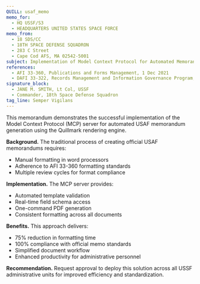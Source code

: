 ```yaml
---
QUILL: usaf_memo
memo_for:
  - HQ USSF/S3
  - HEADQUARTERS UNITED STATES SPACE FORCE
memo_from:
  - 18 SDS/CC
  - 18TH SPACE DEFENSE SQUADRON
  - 283 C Street
  - Cape Cod AFS, MA 02542-5001
subject: Implementation of Model Context Protocol for Automated Memorandum Generation
references:
  - AFI 33-360, Publications and Forms Management, 1 Dec 2021
  - DAFI 33-322, Records Management and Information Governance Program, 13 May 2024
signature_block:
  - JANE M. SMITH, Lt Col, USSF
  - Commander, 18th Space Defense Squadron
tag_line: Semper Vigilans
---
```


This memorandum demonstrates the successful implementation of the Model Context Protocol (MCP) server for automated USAF memorandum generation using the Quillmark rendering engine.

**Background.** The traditional process of creating official USAF memorandums requires:
- Manual formatting in word processors
- Adherence to AFI 33-360 formatting standards
- Multiple review cycles for format compliance

**Implementation.** The MCP server provides:
- Automated template validation
- Real-time field schema access
- One-command PDF generation
- Consistent formatting across all documents

**Benefits.** This approach delivers:
- 75% reduction in formatting time
- 100% compliance with official memo standards
- Simplified document workflow
- Enhanced productivity for administrative personnel

**Recommendation.** Request approval to deploy this solution across all USSF administrative units for improved efficiency and standardization.
